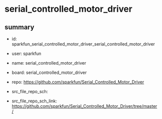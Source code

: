 # serial_controlled_motor_driver
 
## summary 
* id: sparkfun_serial_controlled_motor_driver_serial_controlled_motor_driver
* user: sparkfun
* name: serial_controlled_motor_driver
* board: serial_controlled_motor_driver
* repo: https://github.com/sparkfun/Serial_Controlled_Motor_Driver



* src_file_repo_sch: 
* src_file_repo_sch_link: https://github.com/sparkfun/Serial_Controlled_Motor_Driver/tree/master/




